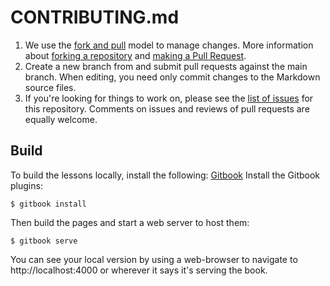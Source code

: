 # CONTRIBUTING.md

1. We use the [fork and pull](https://docs.github.com/en/pull-requests/collaborating-with-pull-requests/proposing-changes-to-your-work-with-pull-requests/about-pull-requests#fork--pull) model to manage changes. More information about [forking a repository](https://docs.github.com/en/pull-requests/collaborating-with-pull-requests/working-with-forks/fork-a-repo) and [making a Pull Request](https://docs.github.com/en/pull-requests/collaborating-with-pull-requests/proposing-changes-to-your-work-with-pull-requests/about-pull-requests).
2. Create a new branch from and submit pull requests against the main branch.
   When editing, you need only commit changes to the Markdown source files.
3. If you're looking for things to work on, please see the [list of issues](https://github.com/crosschain-alliance/documentation/issues) for this repository. Comments on issues and reviews of pull requests are equally welcome.

## Build

To build the lessons locally, install the following:
[Gitbook](https://github.com/GitbookIO/gitbook/blob/master/docs/setup.md)
Install the Gitbook plugins:

```
$ gitbook install
```

Then build the pages and start a web server to host them:

```
$ gitbook serve
```

You can see your local version by using a web-browser to navigate to http://localhost:4000 or wherever it says it's serving the book.
